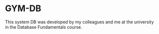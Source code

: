 # GYM-DB
This system DB was developed by my colleagues and me at the university in the Database Fundamentals course.
